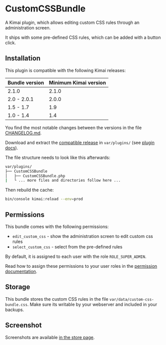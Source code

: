 # CustomCSSBundle

A Kimai plugin, which allows editing custom CSS rules through an administration screen.

It ships with some pre-defined CSS rules, which can be added with a button click.

## Installation

This plugin is compatible with the following Kimai releases:

| Bundle version | Minimum Kimai version |
|----------------|-----------------------|
| 2.1.0          | 2.1.0                 |
| 2.0 - 2.0.1    | 2.0.0                 |
| 1.5 - 1.7      | 1.9                   |
| 1.0 - 1.4      | 1.4                   |

You find the most notable changes between the versions in the file [CHANGELOG.md](CHANGELOG.md).

Download and extract the [compatible release](https://github.com/Keleo/CustomCSSBundle/releases) in `var/plugins/` (see [plugin docs](https://www.kimai.org/documentation/plugin-management.html)).

The file structure needs to look like this afterwards:

```bash
var/plugins/
├── CustomCSSBundle
│   ├── CustomCSSBundle.php
|   └ ... more files and directories follow here ... 
```

Then rebuild the cache:
```bash
bin/console kimai:reload --env=prod
```

## Permissions

This bundle comes with the following permissions:

- `edit_custom_css` - show the administration screen to edit custom css rules 
- `select_custom_css` - select from the pre-defined rules 

By default, it is assigned to each user with the role `ROLE_SUPER_ADMIN`.

Read how to assign these permissions to your user roles in the [permission documentation](https://www.kimai.org/documentation/permissions.html).

## Storage

This bundle stores the custom CSS rules in the file `var/data/custom-css-bundle.css`. 
Make sure its writable by your webserver and included in your backups.

## Screenshot

Screenshots are available [in the store page](https://www.kimai.org/store/keleo-css-custom-bundle.html).
